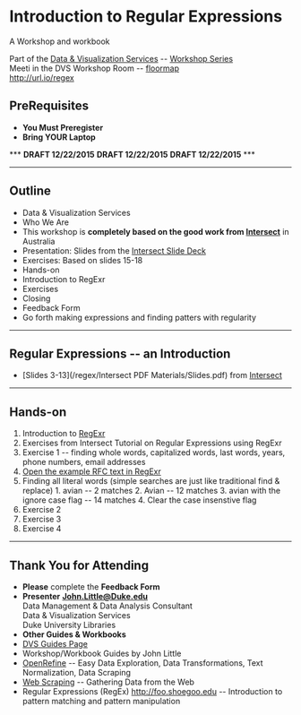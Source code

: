 # Introduction to Regular Expressions
A Workshop and workbook

Part of the [Data & Visualization Services](http://library.duke.edu/data) -- [Workshop Series](http://library.duke.edu/data/news)  
Meeti in the DVS Workshop Room  -- [floormap](http://library.duke.edu/edge/spaces)  
http://url.io/regex  

## PreRequisites
* **You Must Preregister** 
* **Bring YOUR Laptop**

***  **DRAFT  12/22/2015**  **DRAFT  12/22/2015**  **DRAFT  12/22/2015**  ***   

--------

## Outline
* Data & Visualization Services
 * Who We Are
* This workshop is **completely based on the good work from [Intersect](http://www.intersect.org.au/course-resources)** in Australia
 * Presentation:  Slides from the [Intersect Slide Deck](http://www.intersect.org.au/course-resources)
 * Exercises:  Based on slides 15-18
* Hands-on
 * Introduction to RegExr
 * Exercises
* Closing
 * Feedback Form
 * Go forth making expressions and finding patters with regularity

---
 
## Regular Expressions -- an Introduction
* [Slides 3-13](/regex/Intersect PDF Materials/Slides.pdf) from [Intersect](http://www.intersect.org.au/course-resources)
 
---  

## Hands-on

1. Introduction to [RegExr](http://regexr.com)
1. Exercises from Intersect Tutorial on Regular Expressions using RegExr
 2. Exercise 1 -- finding whole words, capitalized words, last words, years, phone numbers, email addresses
   1. [Open the example RFC text in RegExr](http://www.regexr.com/3c7gi)
   2. Finding all literal words  (simple searches are just like traditional find & replace)
     1. 	avian 
     -- 2 matches
     2. 	Avian 
     -- 12 matches
     3. 	avian 
     with the ignore case flag -- 14 matches
     4. Clear the case insenstive flag
 3. Exercise 2
 4. Exercise 3
 5. Exercise 4

---  

## Thank You for Attending

* **Please** complete the **Feedback Form**
* **Presenter**
**John.Little@Duke.edu**   
Data Management & Data Analysis Consultant   
Data & Visualization Services   
Duke University Libraries   
* **Other Guides & Workbooks**
 * [DVS Guides Page](http://library.duke.edu/data/guides)
 * Workshop/Workbook Guides by John Little
  * [OpenRefine](http://v.gd/openrefine) -- Easy Data Exploration, Data Transformations, Text Normalization, Data Scraping
  * [Web Scraping](http://v.gd/webscrapting) -- Gathering Data from the Web
  * Regular Expressions (RegEx) http://foo.shoegoo.edu  -- Introduction to pattern matching and pattern manipulation



   





